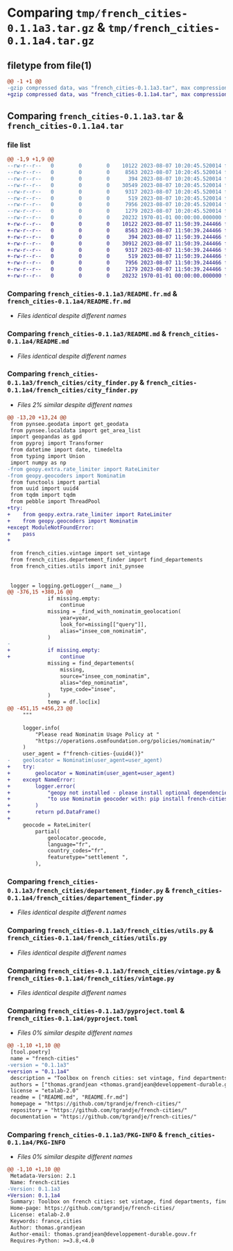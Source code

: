 # Comparing `tmp/french_cities-0.1.1a3.tar.gz` & `tmp/french_cities-0.1.1a4.tar.gz`

## filetype from file(1)

```diff
@@ -1 +1 @@
-gzip compressed data, was "french_cities-0.1.1a3.tar", max compression
+gzip compressed data, was "french_cities-0.1.1a4.tar", max compression
```

## Comparing `french_cities-0.1.1a3.tar` & `french_cities-0.1.1a4.tar`

### file list

```diff
@@ -1,9 +1,9 @@
--rw-r--r--   0        0        0    10122 2023-08-07 10:20:45.520014 french_cities-0.1.1a3/README.fr.md
--rw-r--r--   0        0        0     8563 2023-08-07 10:20:45.520014 french_cities-0.1.1a3/README.md
--rw-r--r--   0        0        0      394 2023-08-07 10:20:45.520014 french_cities-0.1.1a3/french_cities/__init__.py
--rw-r--r--   0        0        0    30549 2023-08-07 10:20:45.520014 french_cities-0.1.1a3/french_cities/city_finder.py
--rw-r--r--   0        0        0     9317 2023-08-07 10:20:45.520014 french_cities-0.1.1a3/french_cities/departement_finder.py
--rw-r--r--   0        0        0      519 2023-08-07 10:20:45.520014 french_cities-0.1.1a3/french_cities/utils.py
--rw-r--r--   0        0        0     7956 2023-08-07 10:20:45.520014 french_cities-0.1.1a3/french_cities/vintage.py
--rw-r--r--   0        0        0     1279 2023-08-07 10:20:45.520014 french_cities-0.1.1a3/pyproject.toml
--rw-r--r--   0        0        0    20232 1970-01-01 00:00:00.000000 french_cities-0.1.1a3/PKG-INFO
+-rw-r--r--   0        0        0    10122 2023-08-07 11:50:39.244466 french_cities-0.1.1a4/README.fr.md
+-rw-r--r--   0        0        0     8563 2023-08-07 11:50:39.244466 french_cities-0.1.1a4/README.md
+-rw-r--r--   0        0        0      394 2023-08-07 11:50:39.244466 french_cities-0.1.1a4/french_cities/__init__.py
+-rw-r--r--   0        0        0    30912 2023-08-07 11:50:39.244466 french_cities-0.1.1a4/french_cities/city_finder.py
+-rw-r--r--   0        0        0     9317 2023-08-07 11:50:39.244466 french_cities-0.1.1a4/french_cities/departement_finder.py
+-rw-r--r--   0        0        0      519 2023-08-07 11:50:39.244466 french_cities-0.1.1a4/french_cities/utils.py
+-rw-r--r--   0        0        0     7956 2023-08-07 11:50:39.244466 french_cities-0.1.1a4/french_cities/vintage.py
+-rw-r--r--   0        0        0     1279 2023-08-07 11:50:39.244466 french_cities-0.1.1a4/pyproject.toml
+-rw-r--r--   0        0        0    20232 1970-01-01 00:00:00.000000 french_cities-0.1.1a4/PKG-INFO
```

### Comparing `french_cities-0.1.1a3/README.fr.md` & `french_cities-0.1.1a4/README.fr.md`

 * *Files identical despite different names*

### Comparing `french_cities-0.1.1a3/README.md` & `french_cities-0.1.1a4/README.md`

 * *Files identical despite different names*

### Comparing `french_cities-0.1.1a3/french_cities/city_finder.py` & `french_cities-0.1.1a4/french_cities/city_finder.py`

 * *Files 2% similar despite different names*

```diff
@@ -13,20 +13,24 @@
 from pynsee.geodata import get_geodata
 from pynsee.localdata import get_area_list
 import geopandas as gpd
 from pyproj import Transformer
 from datetime import date, timedelta
 from typing import Union
 import numpy as np
-from geopy.extra.rate_limiter import RateLimiter
-from geopy.geocoders import Nominatim
 from functools import partial
 from uuid import uuid4
 from tqdm import tqdm
 from pebble import ThreadPool
+try:
+    from geopy.extra.rate_limiter import RateLimiter
+    from geopy.geocoders import Nominatim
+except ModuleNotFoundError:
+    pass
+
 
 from french_cities.vintage import set_vintage
 from french_cities.departement_finder import find_departements
 from french_cities.utils import init_pynsee
 
 
 logger = logging.getLogger(__name__)
@@ -376,15 +380,16 @@
             if missing.empty:
                 continue
             missing = _find_with_nominatim_geolocation(
                 year=year,
                 look_for=missing[["query"]],
                 alias="insee_com_nominatim",
             )
-
+            if missing.empty:
+                continue
             missing = find_departements(
                 missing,
                 source="insee_com_nominatim",
                 alias="dep_nominatim",
                 type_code="insee",
             )
             temp = df.loc[ix]
@@ -451,15 +456,23 @@
     """
 
     logger.info(
         "Please read Nominatim Usage Policy at "
         "https://operations.osmfoundation.org/policies/nominatim/"
     )
     user_agent = f"french-cities-{uuid4()}"
-    geolocator = Nominatim(user_agent=user_agent)
+    try:
+        geolocator = Nominatim(user_agent=user_agent)
+    except NameError:
+        logger.error(
+            "geopy not installed - please install optional dependencies "
+            "to use Nominatim geocoder with: pip install french-cities[full]"
+        )
+        return pd.DataFrame()
+        
     geocode = RateLimiter(
         partial(
             geolocator.geocode,
             language="fr",
             country_codes="fr",
             featuretype="settlement ",
         ),
```

### Comparing `french_cities-0.1.1a3/french_cities/departement_finder.py` & `french_cities-0.1.1a4/french_cities/departement_finder.py`

 * *Files identical despite different names*

### Comparing `french_cities-0.1.1a3/french_cities/utils.py` & `french_cities-0.1.1a4/french_cities/utils.py`

 * *Files identical despite different names*

### Comparing `french_cities-0.1.1a3/french_cities/vintage.py` & `french_cities-0.1.1a4/french_cities/vintage.py`

 * *Files identical despite different names*

### Comparing `french_cities-0.1.1a3/pyproject.toml` & `french_cities-0.1.1a4/pyproject.toml`

 * *Files 0% similar despite different names*

```diff
@@ -1,10 +1,10 @@
 [tool.poetry]
 name = "french-cities"
-version = "0.1.1a3"
+version = "0.1.1a4"
 description = "Toolbox on french cities: set vintage, find departments, find cities..."
 authors = ["thomas.grandjean <thomas.grandjean@developpement-durable.gouv.fr>"]
 license = "etalab-2.0"
 readme = ["README.md", "README.fr.md"]
 homepage = "https://github.com/tgrandje/french-cities/"
 repository = "https://github.com/tgrandje/french-cities/"
 documentation = "https://github.com/tgrandje/french-cities/"
```

### Comparing `french_cities-0.1.1a3/PKG-INFO` & `french_cities-0.1.1a4/PKG-INFO`

 * *Files 0% similar despite different names*

```diff
@@ -1,10 +1,10 @@
 Metadata-Version: 2.1
 Name: french-cities
-Version: 0.1.1a3
+Version: 0.1.1a4
 Summary: Toolbox on french cities: set vintage, find departments, find cities...
 Home-page: https://github.com/tgrandje/french-cities/
 License: etalab-2.0
 Keywords: france,cities
 Author: thomas.grandjean
 Author-email: thomas.grandjean@developpement-durable.gouv.fr
 Requires-Python: >=3.8,<4.0
```

